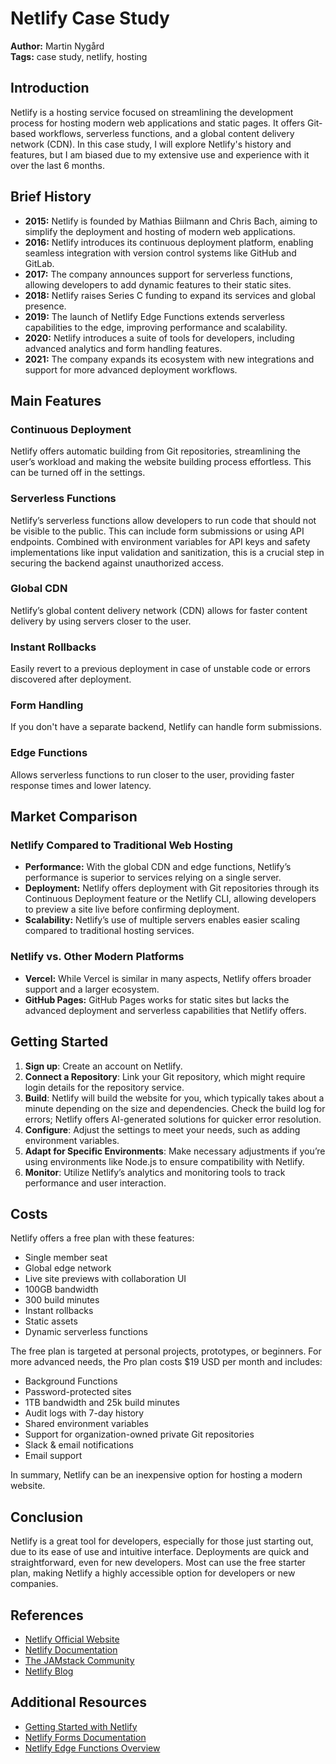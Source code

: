 # Netlify Case Study

**Author:** Martin Nygård  
**Tags:** case study, netlify, hosting

## Introduction

Netlify is a hosting service focused on streamlining the development process for hosting modern web applications and static pages. It offers Git-based workflows, serverless functions, and a global content delivery network (CDN). In this case study, I will explore Netlify's history and features, but I am biased due to my extensive use and experience with it over the last 6 months.

## Brief History

- **2015:** Netlify is founded by Mathias Biilmann and Chris Bach, aiming to simplify the deployment and hosting of modern web applications.
- **2016:** Netlify introduces its continuous deployment platform, enabling seamless integration with version control systems like GitHub and GitLab.
- **2017:** The company announces support for serverless functions, allowing developers to add dynamic features to their static sites.
- **2018:** Netlify raises Series C funding to expand its services and global presence.
- **2019:** The launch of Netlify Edge Functions extends serverless capabilities to the edge, improving performance and scalability.
- **2020:** Netlify introduces a suite of tools for developers, including advanced analytics and form handling features.
- **2021:** The company expands its ecosystem with new integrations and support for more advanced deployment workflows.

## Main Features

### Continuous Deployment

Netlify offers automatic building from Git repositories, streamlining the user’s workload and making the website building process effortless. This can be turned off in the settings.

### Serverless Functions

Netlify’s serverless functions allow developers to run code that should not be visible to the public. This can include form submissions or using API endpoints. Combined with environment variables for API keys and safety implementations like input validation and sanitization, this is a crucial step in securing the backend against unauthorized access.

### Global CDN

Netlify’s global content delivery network (CDN) allows for faster content delivery by using servers closer to the user.

### Instant Rollbacks

Easily revert to a previous deployment in case of unstable code or errors discovered after deployment.

### Form Handling

If you don't have a separate backend, Netlify can handle form submissions.

### Edge Functions

Allows serverless functions to run closer to the user, providing faster response times and lower latency.

## Market Comparison

### Netlify Compared to Traditional Web Hosting

- **Performance:** With the global CDN and edge functions, Netlify’s performance is superior to services relying on a single server.
- **Deployment:** Netlify offers deployment with Git repositories through its Continuous Deployment feature or the Netlify CLI, allowing developers to preview a site live before confirming deployment.
- **Scalability:** Netlify’s use of multiple servers enables easier scaling compared to traditional hosting services.

### Netlify vs. Other Modern Platforms

- **Vercel:** While Vercel is similar in many aspects, Netlify offers broader support and a larger ecosystem.
- **GitHub Pages:** GitHub Pages works for static sites but lacks the advanced deployment and serverless capabilities that Netlify offers.

## Getting Started

1. **Sign up**: Create an account on Netlify.
2. **Connect a Repository**: Link your Git repository, which might require login details for the repository service.
3. **Build**: Netlify will build the website for you, which typically takes about a minute depending on the size and dependencies. Check the build log for errors; Netlify offers AI-generated solutions for quicker error resolution.
4. **Configure**: Adjust the settings to meet your needs, such as adding environment variables.
5. **Adapt for Specific Environments**: Make necessary adjustments if you’re using environments like Node.js to ensure compatibility with Netlify.
6. **Monitor**: Utilize Netlify’s analytics and monitoring tools to track performance and user interaction.

## Costs

Netlify offers a free plan with these features:

- Single member seat
- Global edge network
- Live site previews with collaboration UI
- 100GB bandwidth
- 300 build minutes
- Instant rollbacks
- Static assets
- Dynamic serverless functions

The free plan is targeted at personal projects, prototypes, or beginners. For more advanced needs, the Pro plan costs $19 USD per month and includes:

- Background Functions
- Password-protected sites
- 1TB bandwidth and 25k build minutes
- Audit logs with 7-day history
- Shared environment variables
- Support for organization-owned private Git repositories
- Slack & email notifications
- Email support

In summary, Netlify can be an inexpensive option for hosting a modern website.

## Conclusion

Netlify is a great tool for developers, especially for those just starting out, due to its ease of use and intuitive interface. Deployments are quick and straightforward, even for new developers. Most can use the free starter plan, making Netlify a highly accessible option for developers or new companies.

## References

- [Netlify Official Website](https://www.netlify.com)
- [Netlify Documentation](https://docs.netlify.com)
- [The JAMstack Community](https://jamstack.org)
- [Netlify Blog](https://www.netlify.com/blog/)

## Additional Resources

- [Getting Started with Netlify](https://www.netlify.com/tags/getting-started/)
- [Netlify Forms Documentation](https://docs.netlify.com/forms/setup/)
- [Netlify Edge Functions Overview](https://docs.netlify.com/edge-functions/overview/)

